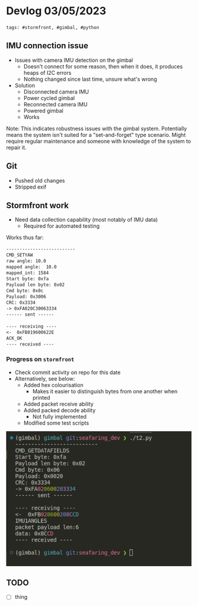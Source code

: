 # Devlog 03/05/2023

```text
tags: #stormfront, #gimbal, #python
```

## IMU connection issue

- Issues with camera IMU detection on the gimbal
  - Doesn't connect for some reason, then when it does, it produces heaps of I2C errors
  - Nothing changed since last time, unsure what's wrong
- Solution
  - Disconnected camera IMU
  - Power cycled gimbal
  - Reconnected camera IMU
  - Powered gimbal
  - Works

Note:
This indicates robustness issues with the gimbal system.
Potentially means the system isn't suited for a "set-and-forget" type scenario.
Might require regular maintenance and someone with knowledge of the system to repair it.

## Git

- Pushed old changes
- Stripped exif

## Stormfront work

- Need data collection capability (most notably of IMU data)
  - Required for automated testing

Works thus far:

```text
--------------------------
CMD_SETYAW
raw angle: 10.0
mapped angle:  10.0
mapped_int: 1584
Start byte: 0xfa
Payload len byte: 0x02
Cmd byte: 0x0c
Payload: 0x3006
CRC: 0x3334
-> 0xFA020C30063334
------ sent ------

---- receiving ----
<-  0xFB019600622E
ACK_OK
---- received ----
```

### Progress on `stormfront`

- Check commit activity on repo for this date
- Alternatively, see below:
  - Added hex colourisation
    - Makes it easier to distinguish bytes from one another when printed
  - Added packet receive ability
  - Added packed decode ability
    - Not fully implemented
  - Modified some test scripts

[<img src="./images/stormfront_packet_response.png" width="500"/>](./images/stormfront_packet_response.png)

## TODO

- [ ] thing
